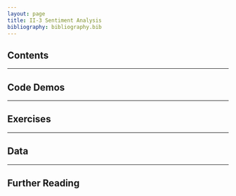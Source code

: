 ```yaml
---
layout: page
title: II-3 Sentiment Analysis
bibliography: bibliography.bib
---
```


## Contents

***

## Code Demos

***

## Exercises

***

## Data

***

## Further Reading
